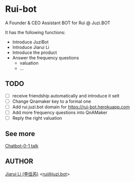 # Rui-bot

A Founder & CEO Assistant BOT for Rui @ Juzi.BOT

It has the following functions:

- Introduce JuziBot
- Introduce Jiarui Li
- Introduce the product
- Answer the frequency questions
  - valuation
  - ...

## TODO

- [ ] receive friendship automatically and introduce it selt
- [ ] Change Qnamaker key to a formal one
- [ ] Add rui.juzi.bot domain for <https://rui-bot.herokuapp.com>
- [ ] Add more frequency questions into QnAMaker
- [ ] Reply the right valuation

## See more

[Chatbot-0-1 talk](https://github.com/lijiarui/chatbot-zero-to-one/tree/master/live-coding/azure-show-2020)

## AUTHOR

[Jiarui Li (李佳芮)](https://pre-angel.com/peoples/jiarui-li/) \<rui@juzi.bot\>
